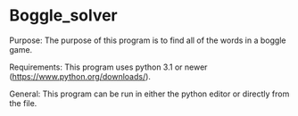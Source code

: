 # Boggle_solver
Purpose: The purpose of this program is to find all of the words in a boggle game.

Requirements: This program uses python 3.1 or newer (https://www.python.org/downloads/).

General: This program can be run in either the python editor or directly from the file.
